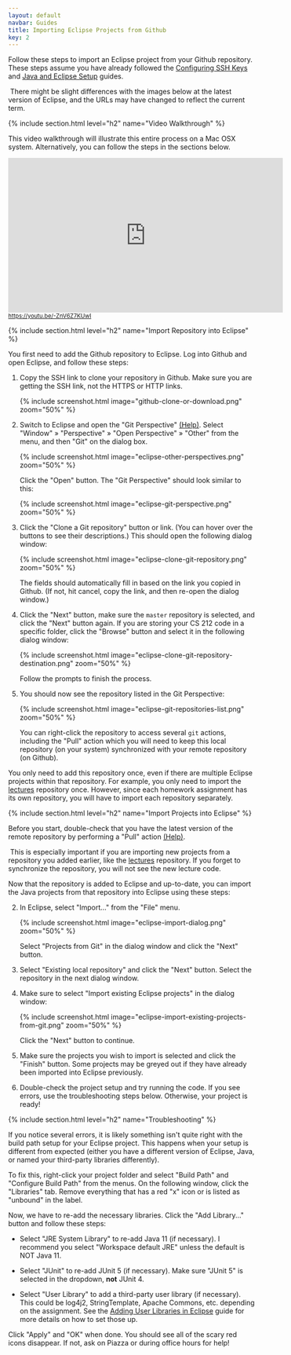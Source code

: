```yaml
---
layout: default
navbar: Guides
title: Importing Eclipse Projects from Github
key: 2
---
```


Follow these steps to import an Eclipse project from your Github repository. These steps assume you have already followed the <a href="/guides/general/configuring-ssh-keys.html">Configuring SSH Keys</a> and <a href="/guides/eclipse/java-and-eclipse-setup.html">Java and Eclipse Setup</a> guides.

<article class="message is-info">
  <div class="message-body">
    <i class="fas fa-info-circle"></i>&nbsp;There might be slight differences with the images below at the latest version of Eclipse, and the URLs may have changed to reflect the current term.
  </div>
</article>

{% include section.html level="h2" name="Video Walkthrough" %}

<p>This video walkthrough will illustrate this entire process on a Mac OSX system. Alternatively, you can follow the steps in the sections below.</p>

<div>
  <iframe width="560" height="315" src="https://www.youtube.com/embed/-ZnV6Z7KUwI?rel=0" frameborder="0" allow="autoplay; encrypted-media" allowfullscreen></iframe>
  <br/>
  <small><a href="https://youtu.be/-ZnV6Z7KUwI"><i class="fab fa-youtube"></i> https://youtu.be/-ZnV6Z7KUwI</a></small>
</div>

{% include section.html level="h2" name="Import Repository into Eclipse" %}

You first need to add the Github repository to Eclipse. Log into Github and open Eclipse, and follow these steps:

  1. Copy the SSH link to clone your repository in Github. Make sure you are getting the SSH link, not the HTTPS or HTTP links.

      {% include screenshot.html image="github-clone-or-download.png" zoom="50%" %}

  2. Switch to Eclipse and open the "Git Perspective"  [(Help)](https://help.eclipse.org/2018-12/topic/org.eclipse.platform.doc.user/tasks/tasks-9f.htm). Select "Window" &raquo; "Perspective" &raquo; "Open Perspective" &raquo; "Other" from the menu, and then "Git" on the dialog box.

       {% include screenshot.html image="eclipse-other-perspectives.png" zoom="50%" %}

      Click the "Open" button. The "Git Perspective" should look similar to this:

      {% include screenshot.html image="eclipse-git-perspective.png" zoom="50%" %}

  3. Click the "Clone a Git repository" button or link. (You can hover over the buttons to see their descriptions.) This should open the following dialog window:

      {% include screenshot.html image="eclipse-clone-git-repository.png" zoom="50%" %}

      The fields should automatically fill in based on the link you copied in Github. (If not, hit cancel, copy the link, and then re-open the dialog window.)

  4. Click the "Next" button, make sure the `master` repository is selected, and click the "Next" button again. If you are storing your CS 212 code in a specific folder, click the "Browse" button and select it in the following dialog window:

      {% include screenshot.html image="eclipse-clone-git-repository-destination.png" zoom="50%" %}

      Follow the prompts to finish the process.

  5. You should now see the repository listed in the Git Perspective:

      {% include screenshot.html image="eclipse-git-repositories-list.png" zoom="50%" %}

      You can right-click the repository to access several `git` actions, including the "Pull" action which you will need to keep this local repository (on your system) synchronized with your remote repository (on Github).

You only need to add this repository once, even if there are multiple Eclipse projects within that repository. For example, you only need to import the [lectures](https://github.com/usf-cs212-spring2019/lectures) repository once. However, since each homework assignment has its own repository, you will have to import each repository separately.

{% include section.html level="h2" name="Import Projects into Eclipse" %}

Before you start, double-check that you have the latest version of the remote repository by performing a "Pull" action [(Help)](http://wiki.eclipse.org/EGit/User_Guide#Pulling_New_Changes_from_Upstream_Branch).

<article class="message is-info">
  <div class="message-body">
    <i class="fas fa-info-circle"></i>&nbsp;This is especially important if you are importing new projects from a repository you added earlier, like the <a href="https://github.com/usf-cs212-spring2019/lectures">lectures</a> repository. If you forget to synchronize the repository, you will not see the new lecture code.
  </div>
</article>

Now that the repository is added to Eclipse and up-to-date, you can import the Java projects from that repository into Eclipse using these steps:

  2. In Eclipse, select "Import..." from the "File" menu.

      {% include screenshot.html image="eclipse-import-dialog.png" zoom="50%" %}

      Select "Projects from Git" in the dialog window and click the "Next" button.

  3. Select "Existing local repository" and click the "Next" button. Select the repository in the next dialog window.

  4. Make sure to select "Import existing Eclipse projects" in the dialog window:

      {% include screenshot.html image="eclipse-import-existing-projects-from-git.png" zoom="50%" %}

      Click the "Next" button to continue.

  7. Make sure the projects you wish to import is selected and click the "Finish" button. Some projects may be greyed out if they have already been imported into Eclipse previously.

  8. Double-check the project setup and try running the code. If you see errors, use the troubleshooting steps below. Otherwise, your project is ready!

{% include section.html level="h2" name="Troubleshooting" %}

If you notice several errors, it is likely something isn't quite right with the build path setup for your Eclipse project. This happens when your setup is different from expected (either you have a different version of Eclipse, Java, or named your third-party libraries differently).

To fix this, right-click your project folder and select "Build Path" and "Configure Build Path" from the menus. On the following window, click the "Libraries" tab. Remove everything that has a red "x" icon or is listed as "unbound" in the label.

Now, we have to re-add the necessary libraries. Click the "Add Library..." button and follow these steps:

  - Select "JRE System Library" to re-add Java 11 (if necessary). I recommend you select "Workspace default JRE" unless the default is NOT Java 11.

  - Select "JUnit" to re-add JUnit 5 (if necessary). Make sure "JUnit 5" is selected in the dropdown, **not** JUnit 4.

  - Select "User Library" to add a third-party user library (if necessary). This could be log4j2, StringTemplate, Apache Commons, etc. depending on the assignment. See the [Adding User Libraries in Eclipse](/guides/eclipse/adding-user-libraries-in-eclipse.html) guide for more details on how to set those up.

Click "Apply" and "OK" when done. You should see all of the scary red icons disappear. If not, ask on Piazza or during office hours for help!
